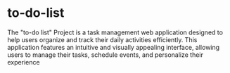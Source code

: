 # to-do-list
The "to-do list" Project is a task management web application designed to help users organize and track their daily activities efficiently. This application features an intuitive and visually appealing interface, allowing users to manage their tasks, schedule events, and personalize their experience
